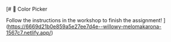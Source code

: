 [# 🎨 Color Picker

Follow the instructions in the workshop to finish the assignment!
](https://6669d21b0e859a5e27ee7d4e--willowy-melomakarona-1567c7.netlify.app/)
